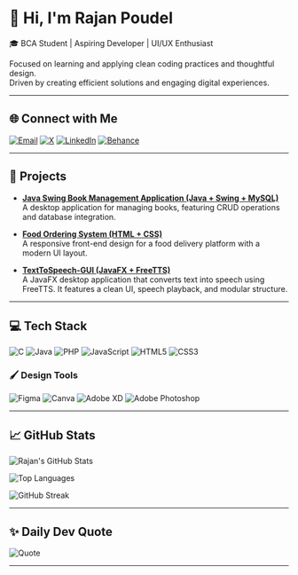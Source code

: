 # 👋 Hi, I'm Rajan Poudel

🎓 BCA Student | Aspiring Developer | UI/UX Enthusiast  


Focused on learning and applying clean coding practices and thoughtful design.  
Driven by creating efficient solutions and engaging digital experiences.

---

## 🌐 Connect with Me

[![Email](https://img.shields.io/badge/Email-D14836?style=for-the-badge&logo=gmail&logoColor=white)](mailto:raajan.works@gmail.com)
[![X](https://img.shields.io/badge/X-000000?style=for-the-badge&logo=x&logoColor=white)](https://x.com/rajan_4421)
[![LinkedIn](https://img.shields.io/badge/LinkedIn-0A66C2?style=for-the-badge&logo=linkedin&logoColor=white)](https://linkedin.com/in/prabin-poudel-964576327)
[![Behance](https://img.shields.io/badge/Behance-1769FF?style=for-the-badge&logo=behance&logoColor=white)](https://behance.net/prabinpoudel2)


---

## 🚀 Projects

- **[Java Swing Book Management Application (Java + Swing + MySQL)](https://github.com/rajan21045/Java-Swing-Book-Management-Application)**  
  A desktop application for managing books, featuring CRUD operations and database integration.

- **[Food Ordering System (HTML + CSS)](https://github.com/rajan21045/Food-Ordering-System)**  
  A responsive front-end design for a food delivery platform with a modern UI layout.

- **[TextToSpeech-GUI (JavaFX + FreeTTS)](https://github.com/rajan21045/TextToSpeech-GUI)**  
  A JavaFX desktop application that converts text into speech using FreeTTS. It features a clean UI, speech playback, and modular structure.

---

## 💻 Tech Stack

![C](https://img.shields.io/badge/c-%2300599C.svg?style=for-the-badge&logo=c&logoColor=white)
![Java](https://img.shields.io/badge/java-%23ED8B00.svg?style=for-the-badge&logo=openjdk&logoColor=white)
![PHP](https://img.shields.io/badge/php-%23777BB4.svg?style=for-the-badge&logo=php&logoColor=white)
![JavaScript](https://img.shields.io/badge/javascript-%23323330.svg?style=for-the-badge&logo=javascript&logoColor=%23F7DF1E)
![HTML5](https://img.shields.io/badge/html5-%23E34F26.svg?style=for-the-badge&logo=html5&logoColor=white)
![CSS3](https://img.shields.io/badge/css3-%231572B6.svg?style=for-the-badge&logo=css3&logoColor=white)

### 🖌️ Design Tools

![Figma](https://img.shields.io/badge/figma-%23F24E1E.svg?style=for-the-badge&logo=figma&logoColor=white)
![Canva](https://img.shields.io/badge/Canva-%2300C4CC.svg?style=for-the-badge&logo=Canva&logoColor=white)
![Adobe XD](https://img.shields.io/badge/Adobe%20XD-470137?style=for-the-badge&logo=Adobe%20XD&logoColor=#FF61F6)
![Adobe Photoshop](https://img.shields.io/badge/adobe%20photoshop-%2331A8FF.svg?style=for-the-badge&logo=adobe%20photoshop&logoColor=white)

---

## 📈 GitHub Stats


![Rajan's GitHub Stats](https://github-readme-stats.vercel.app/api?username=rajan21045&show_icons=true&theme=dark)


![Top Languages](https://github-readme-stats.vercel.app/api/top-langs/?username=rajan21045&layout=compact&theme=dark)


![GitHub Streak](https://github-readme-streak-stats.herokuapp.com/?user=rajan21045&theme=dark)

---

## ✨ Daily Dev Quote

![Quote](https://quotes-github-readme.vercel.app/api?type=horizontal&theme=dark)

---

<!--
**rajan21045/rajan21045** is a ✨ _special_ ✨ repository because its `README.md` (this file) appears on your GitHub profile.
-->
